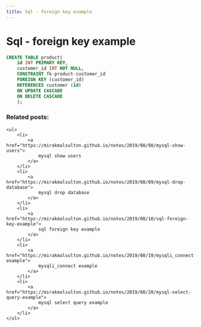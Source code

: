 ```yaml
---
title: Sql - foreign key example
---
```


<h1 class="header">Sql - foreign key example</h1>

```sql
CREATE TABLE product(
    id INT PRIMARY KEY,
    customer_id INT NOT NULL,
    CONSTRAINT fk-product-customer_id
    FOREIGN KEY (customer_id)
    REFERENCES customer (id)
    ON UPDATE CASCADE
    ON DELETE CASCADE
    );
```


<div class="related_posts_block">
    <h3>Related posts:</h3>

    <ul>
        <li>
            <a href="https://mirakmalsulton.github.io/notes/2019/08/08/mysql-show-users">
                mysql show users
            </a>
        </li>
        <li>
            <a href="https://mirakmalsulton.github.io/notes/2019/08/09/mysql-drop-database">
                mysql drop database
            </a>
        </li>
        <li>
            <a href="https://mirakmalsulton.github.io/notes/2019/08/10/sql-foreign-key-example">
                sql foreign key example
            </a>
        </li>
		<li>
            <a href="https://mirakmalsulton.github.io/notes/2019/08/19/mysqli_connect-example">
                mysqli_connect example
            </a>
        </li>
		<li>
            <a href="https://mirakmalsulton.github.io/notes/2019/08/20/mysql-select-query-example">
                mysql select query example
            </a>
        </li>
    </ul>
</div>